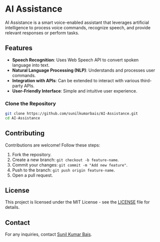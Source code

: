 # AI Assistance

AI Assistance is a smart voice-enabled assistant that leverages artificial intelligence to process voice commands, recognize speech, and provide relevant responses or perform tasks.

## Features
- **Speech Recognition**: Uses Web Speech API to convert spoken language into text.
- **Natural Language Processing (NLP)**: Understands and processes user commands.
- **Integration with APIs**: Can be extended to interact with various third-party APIs.
- **User-Friendly Interface**: Simple and intuitive user experience.

### Clone the Repository
```sh
git clone https://github.com/sunilkumarbais/AI-Assistance.git
cd AI-Assistance
```

## Contributing
Contributions are welcome! Follow these steps:
1. Fork the repository.
2. Create a new branch: `git checkout -b feature-name`.
3. Commit your changes: `git commit -m "Add new feature"`.
4. Push to the branch: `git push origin feature-name`.
5. Open a pull request.

## License
This project is licensed under the MIT License - see the [LICENSE](LICENSE) file for details.

## Contact
For any inquiries, contact [Sunil Kumar Bais](https://www.instagram.com/coding_with_sunil/).

